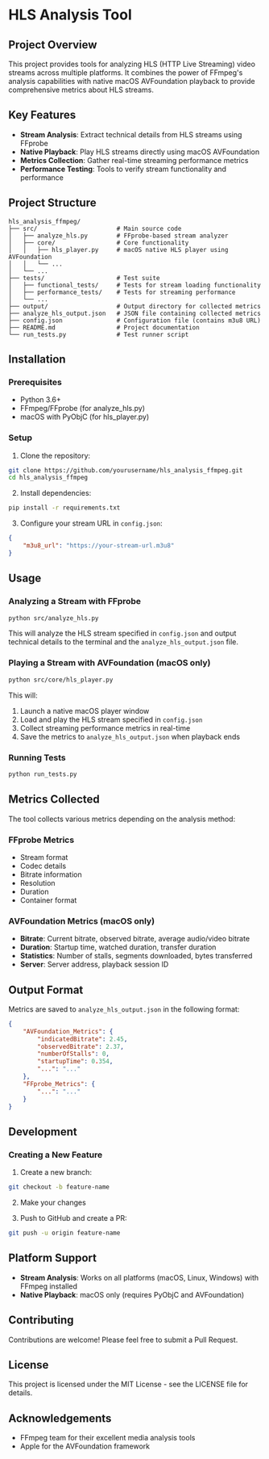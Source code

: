 # HLS Analysis Tool

## Project Overview

This project provides tools for analyzing HLS (HTTP Live Streaming) video streams across multiple platforms. It combines the power of FFmpeg's analysis capabilities with native macOS AVFoundation playback to provide comprehensive metrics about HLS streams.

## Key Features

- **Stream Analysis**: Extract technical details from HLS streams using FFprobe
- **Native Playback**: Play HLS streams directly using macOS AVFoundation
- **Metrics Collection**: Gather real-time streaming performance metrics
- **Performance Testing**: Tools to verify stream functionality and performance

## Project Structure

```
hls_analysis_ffmpeg/
├── src/                      # Main source code
│   ├── analyze_hls.py        # FFprobe-based stream analyzer
│   ├── core/                 # Core functionality
│   │   ├── hls_player.py     # macOS native HLS player using AVFoundation
│   │   └── ...
│   └── ...
├── tests/                    # Test suite
│   ├── functional_tests/     # Tests for stream loading functionality
│   ├── performance_tests/    # Tests for streaming performance
│   └── ...
├── output/                   # Output directory for collected metrics
├── analyze_hls_output.json   # JSON file containing collected metrics
├── config.json               # Configuration file (contains m3u8 URL)
├── README.md                 # Project documentation
└── run_tests.py              # Test runner script
```

## Installation

### Prerequisites

- Python 3.6+
- FFmpeg/FFprobe (for analyze_hls.py)
- macOS with PyObjC (for hls_player.py)

### Setup

1. Clone the repository:
```bash
git clone https://github.com/yourusername/hls_analysis_ffmpeg.git
cd hls_analysis_ffmpeg
```

2. Install dependencies:
```bash
pip install -r requirements.txt
```

3. Configure your stream URL in `config.json`:
```json
{
    "m3u8_url": "https://your-stream-url.m3u8"
}
```

## Usage

### Analyzing a Stream with FFprobe

```bash
python src/analyze_hls.py
```

This will analyze the HLS stream specified in `config.json` and output technical details to the terminal and the `analyze_hls_output.json` file.

### Playing a Stream with AVFoundation (macOS only)

```bash
python src/core/hls_player.py
```

This will:
1. Launch a native macOS player window
2. Load and play the HLS stream specified in `config.json`
3. Collect streaming performance metrics in real-time
4. Save the metrics to `analyze_hls_output.json` when playback ends

### Running Tests

```bash
python run_tests.py
```

## Metrics Collected

The tool collects various metrics depending on the analysis method:

### FFprobe Metrics
- Stream format
- Codec details
- Bitrate information
- Resolution
- Duration
- Container format

### AVFoundation Metrics (macOS only)
- **Bitrate**: Current bitrate, observed bitrate, average audio/video bitrate
- **Duration**: Startup time, watched duration, transfer duration
- **Statistics**: Number of stalls, segments downloaded, bytes transferred
- **Server**: Server address, playback session ID

## Output Format

Metrics are saved to `analyze_hls_output.json` in the following format:

```json
{
    "AVFoundation_Metrics": {
        "indicatedBitrate": 2.45,
        "observedBitrate": 2.37,
        "numberOfStalls": 0,
        "startupTime": 0.354,
        "...": "..."
    },
    "FFprobe_Metrics": {
        "...": "..."
    }
}
```

## Development

### Creating a New Feature

1. Create a new branch:
```bash
git checkout -b feature-name
```

2. Make your changes

3. Push to GitHub and create a PR:
```bash
git push -u origin feature-name
```

## Platform Support

- **Stream Analysis**: Works on all platforms (macOS, Linux, Windows) with FFmpeg installed
- **Native Playback**: macOS only (requires PyObjC and AVFoundation)

## Contributing

Contributions are welcome! Please feel free to submit a Pull Request.

## License

This project is licensed under the MIT License - see the LICENSE file for details.

## Acknowledgements

- FFmpeg team for their excellent media analysis tools
- Apple for the AVFoundation framework